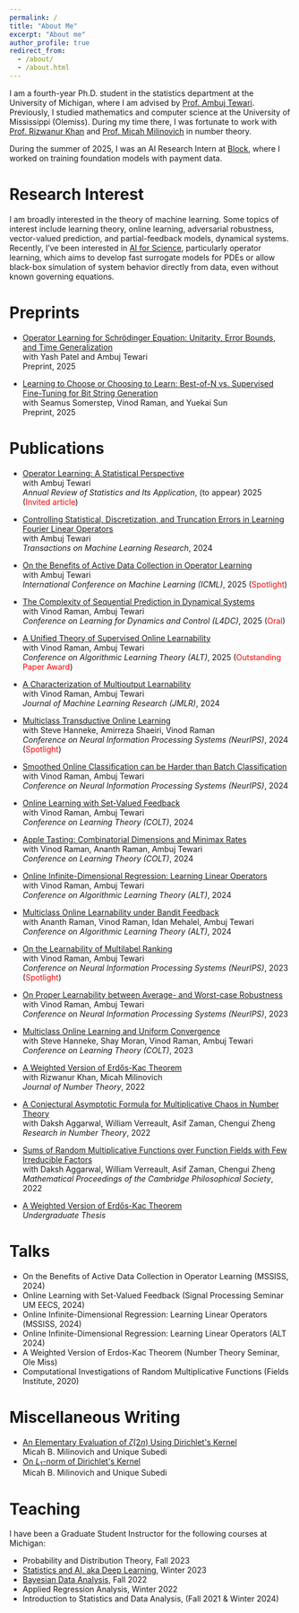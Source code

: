 ```yaml
---
permalink: /
title: "About Me"
excerpt: "About me"
author_profile: true
redirect_from: 
  - /about/
  - /about.html
---
```


I am a fourth-year Ph.D. student in the statistics department at the University of Michigan, where I am advised by [Prof. Ambuj Tewari](https://ambujtewari.github.io/). Previously, I studied mathematics and computer science at the University of Mississippi (Olemiss). During my time there, I was fortunate to work with [Prof. Rizwanur Khan](http://home.olemiss.edu/~rrkhan/) and [Prof. Micah Milinovich](http://home.olemiss.edu/~mbmilino/) in number theory. 

During the summer of 2025, I was an AI Research Intern at [Block](https://en.wikipedia.org/wiki/Block,_Inc.), where I worked on training foundation models with payment data.


Research Interest
======

I am broadly interested in the theory of machine learning. Some topics of interest include learning theory, online learning, adversarial robustness, vector-valued prediction, and partial-feedback models, dynamical systems. Recently, I’ve been interested in [AI for Science](https://ai4sciencecommunity.github.io/), particularly operator learning, which aims to develop fast surrogate models for PDEs or allow black-box simulation of system behavior directly from data, even without known governing equations.

Preprints
======
- [Operator Learning for Schrödinger Equation: Unitarity, Error Bounds, and Time Generalization](https://arxiv.org/pdf/2505.18288v1)    
  with Yash Patel and  Ambuj Tewari  
  Preprint, 2025

- [Learning to Choose or Choosing to Learn: Best-of-N vs. Supervised Fine-Tuning for Bit String Generation](https://arxiv.org/pdf/2505.17288)    
  with Seamus Somerstep, Vinod Raman, and Yuekai Sun  
  Preprint, 2025



Publications 
======

  - [Operator Learning: A Statistical Perspective](https://arxiv.org/pdf/2504.03503)    
  with Ambuj Tewari  
  *Annual Review of Statistics and Its Application*, (to appear) 2025  (<font color='red'>Invited article</font>)

  - [Controlling Statistical, Discretization, and Truncation Errors in Learning Fourier Linear Operators](https://openreview.net/pdf?id=A2sHNGcjLO)    
  with Ambuj Tewari  
  *Transactions on Machine Learning Research*, 2024

  - [On the Benefits of Active Data Collection in Operator Learning](https://arxiv.org/abs/2410.19725)    
    with Ambuj Tewari  
    *International Conference on Machine Learning (ICML)*, 2025 (<font color='red'>Spotlight</font>)
    
  - [The Complexity of Sequential Prediction in Dynamical Systems](https://arxiv.org/abs/2402.06614)   
    with Vinod Raman, Ambuj Tewari    
    *Conference on Learning for Dynamics and Control (L4DC)*, 2025 (<font color='red'>Oral</font>) 

  - [A Unified Theory of Supervised Online Learnability](https://proceedings.mlr.press/v272/raman25a.html)   
     with Vinod Raman, Ambuj Tewari    
     *Conference on Algorithmic Learning Theory (ALT)*, 2025 (<font color='red'>Outstanding Paper Award</font>)

     
  - [A Characterization of Multioutput Learnability](https://arxiv.org/abs/2301.02729)   
    with Vinod Raman, Ambuj Tewari    
    *Journal of Machine Learning Research (JMLR)*, 2024   


  - [Multiclass Transductive Online Learning](https://arxiv.org/abs/2411.01634)   
     with Steve Hanneke, Amirreza Shaeiri, Vinod Raman    
     *Conference on Neural Information Processing Systems (NeurIPS)*, 2024 (<font color='red'>Spotlight</font>)
    

 - [Smoothed Online Classification can be Harder than Batch Classification](https://arxiv.org/pdf/2405.15424)   
   with Vinod Raman, Ambuj Tewari         
   *Conference on Neural Information Processing Systems (NeurIPS)*, 2024  

 - [Online Learning with Set-Valued Feedback](https://arxiv.org/abs/2306.06247)   
   with Vinod Raman, Ambuj Tewari         
   *Conference on Learning Theory (COLT)*, 2024

- [Apple Tasting: Combinatorial Dimensions and Minimax Rates](https://arxiv.org/abs/2310.19064)    
  with Vinod Raman, Ananth Raman, Ambuj Tewari  
  *Conference on Learning Theory (COLT)*, 2024

- [Online Infinite-Dimensional Regression: Learning Linear Operators](https://arxiv.org/abs/2309.06548)       
 with Vinod Raman, Ambuj Tewari  
  *Conference on Algorithmic Learning Theory (ALT)*, 2024

- [Multiclass Online Learnability under Bandit Feedback](https://arxiv.org/abs/2308.04620)   
  with Ananth Raman, Vinod Raman, Idan Mehalel, Ambuj Tewari   
  *Conference on Algorithmic Learning Theory (ALT)*, 2024

- [On the Learnability of Multilabel Ranking](https://arxiv.org/abs/2304.03337)   
  with Vinod Raman, Ambuj Tewari      
  *Conference on Neural Information Processing Systems (NeurIPS)*, 2023 (<font color='red'>Spotlight</font>) 

- [On Proper Learnability between Average- and Worst-case Robustness](https://arxiv.org/abs/2211.05656)    
  with Vinod Raman, Ambuj Tewari   
  *Conference on Neural Information Processing Systems (NeurIPS)*, 2023   

- [Multiclass Online Learning and Uniform Convergence](https://proceedings.mlr.press/v195/hanneke23b.html)    
  with Steve Hanneke, Shay Moran, Vinod Raman, Ambuj Tewari     
  *Conference on Learning Theory (COLT)*, 2023  

- [A Weighted Version of Erdős-Kac Theorem](https://www.sciencedirect.com/science/article/abs/pii/S0022314X21003681)  
 with Rizwanur Khan, Micah Milinovich  
*Journal of Number Theory*, 2022    
  

- [A Conjectural Asymptotic Formula for Multiplicative Chaos in Number Theory](https://link.springer.com/article/10.1007/s40993-022-00332-x)    
 with Daksh Aggarwal, William Verreault, Asif Zaman, Chengui Zheng      
*Research in Number Theory*, 2022   


- [Sums of Random Multiplicative Functions over Function Fields with Few Irreducible Factors](https://www.cambridge.org/core/journals/mathematical-proceedings-of-the-cambridge-philosophical-society/article/abs/sums-of-random-multiplicative-functions-over-function-fields-with-few-irreducible-factors/636667B07830029AB35196FF595CA055)   
 with Daksh Aggarwal, William Verreault, Asif Zaman, Chengui Zheng      
*Mathematical Proceedings of the Cambridge Philosophical Society*, 2022   

- [A Weighted Version of Erdős-Kac Theorem](https://egrove.olemiss.edu/cgi/viewcontent.cgi?article=2687&context=hon_thesis)  
  *Undergraduate Thesis*




Talks
======
- On the Benefits of Active Data Collection in Operator Learning (MSSISS, 2024)
- Online Learning with Set-Valued Feedback (Signal Processing Seminar UM EECS, 2024)
- Online Infinite-Dimensional Regression: Learning Linear Operators (MSSISS, 2024)
- Online Infinite-Dimensional Regression: Learning Linear Operators (ALT 2024)
- A Weighted Version of Erdos-Kac Theorem (Number Theory Seminar, Ole Miss) 
- Computational Investigations of Random Multiplicative Functions (Fields Institute, 2020)


Miscellaneous Writing
======

- [An Elementary Evaluation of $\zeta(2n)$ Using Dirichlet's Kernel](https://unique-subedi.github.io/Misc_Writings/Dirichlet_s_Kernel_and_Zeta_2n_.pdf)    
  Micah B. Milinovich and Unique Subedi
- [On $L_1$-norm of Dirichlet's Kernel](https://unique-subedi.github.io/Misc_Writings/L1_Norm_of_Dirichlet_s_Kernel.pdf)  
  Micah B. Milinovich and Unique Subedi




Teaching
======
I have been a Graduate Student Instructor for the following courses at Michigan:
- Probability and Distribution Theory, Fall 2023
- [Statistics and AI, aka Deep Learning](https://ambujtewari.github.io/stats315-winter2023/), Winter 2023
- [Bayesian Data Analysis](https://yixinwang.github.io/courses/bayesian/fall22/bayesian22f.html), Fall 2022
- Applied Regression Analysis, Winter 2022
- Introduction to Statistics and Data Analysis, (Fall 2021 & Winter 2024)
